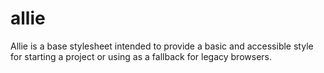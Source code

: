 # allie

Allie is a base stylesheet intended to provide a basic and accessible style for starting a project or using as a fallback for legacy browsers.
